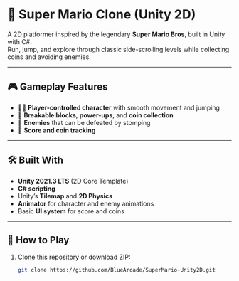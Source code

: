 # 🍄 Super Mario Clone (Unity 2D)

A 2D platformer inspired by the legendary **Super Mario Bros**, built in Unity with C#.  
Run, jump, and explore through classic side-scrolling levels while collecting coins and avoiding enemies.

---

## 🎮 Gameplay Features

- 🏃‍♂️ **Player-controlled character** with smooth movement and jumping
- 🧱 **Breakable blocks**, **power-ups**, and **coin collection**
- 🐢 **Enemies** that can be defeated by stomping
- 🎯 **Score and coin tracking**

---

## 🛠 Built With

- **Unity 2021.3 LTS** (2D Core Template)
- **C# scripting**
- Unity’s **Tilemap** and **2D Physics**
- **Animator** for character and enemy animations
- Basic **UI system** for score and coins

---

## 🚀 How to Play

1. Clone this repository or download ZIP:
   ```bash
   git clone https://github.com/BlueArcade/SuperMario-Unity2D.git
